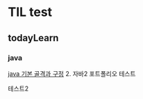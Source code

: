 # TIL test
## todayLearn
### java
[java 기본 골격과 구정](https://github.com/KimJinoook/TIL/todayLearn/java/1.java_start.md)
2. 자바2
포트폴리오
테스트

테스트2
